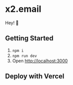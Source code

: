 # x2.email
Hey! 👋 

## Getting Started
1. `npm i`
2. `npm run dev`
3. Open [http://localhost:3000](http://localhost:3000)

## Deploy with Vercel
